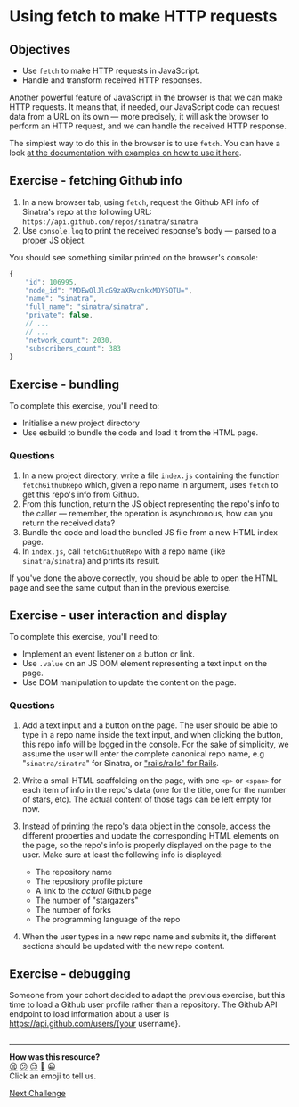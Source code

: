 # Using fetch to make HTTP requests

## Objectives

 * Use `fetch` to make HTTP requests in JavaScript.
 * Handle and transform received HTTP responses.

Another powerful feature of JavaScript in the browser is that we can make HTTP requests. It means that, if needed, our JavaScript code can request data from a URL on its own — more precisely, it will ask the browser to perform an HTTP request, and we can handle the received HTTP response.

The simplest way to do this in the browser is to use `fetch`. You can have a look [at the documentation with examples on how to use it here](https://developer.mozilla.org/en-US/docs/Web/API/Fetch_API/Using_Fetch).

## Exercise - fetching Github info

1. In a new browser tab, using `fetch`, request the Github API info of Sinatra's repo at the following URL: `https://api.github.com/repos/sinatra/sinatra`
2. Use `console.log` to print the received response's body — parsed to a proper JS object.

You should see something similar printed on the browser's console:

```js
{
    "id": 106995,
    "node_id": "MDEwOlJlcG9zaXRvcnkxMDY5OTU=",
    "name": "sinatra",
    "full_name": "sinatra/sinatra",
    "private": false,
    // ...
    // ...
    "network_count": 2030,
    "subscribers_count": 383
}
``` 

## Exercise - bundling

To complete this exercise, you'll need to:
 * Initialise a new project directory
 * Use esbuild to bundle the code and load it from the HTML page.

### Questions

1. In a new project directory, write a file `index.js` containing the function `fetchGithubRepo` which, given a repo name in argument, uses `fetch` to get this repo's info from Github.
2. From this function, return the JS object representing the repo's info to the caller — remember, the operation is asynchronous, how can you return the received data?
3. Bundle the code and load the bundled JS file from a new HTML index page.
4. In `index.js`, call `fetchGithubRepo` with a repo name (like `sinatra/sinatra`) and prints its result.

If you've done the above correctly, you should be able to open the HTML page and see the same output than in the previous exercise.

## Exercise - user interaction and display

To complete this exercise, you'll need to:
 * Implement an event listener on a button or link.
 * Use `.value` on an JS DOM element representing a text input on the page.
 * Use DOM manipulation to update the content on the page.

### Questions

1. Add a text input and a button on the page. The user should be able to type in a repo name inside the text input, and when clicking the button, this repo info will be logged in the console. For the sake of simplicity, we assume the user will enter the complete canonical repo name, e.g "`sinatra/sinatra`" for Sinatra, or ["rails/rails" for Rails](https://api.github.com/repos/rails/rails).

2. Write a small HTML scaffolding on the page, with one `<p>` or `<span>` for each item of info in the repo's data (one for the title, one for the number of stars, etc). The actual content of those tags can be left empty for now.
3. Instead of printing the repo's data object in the console, access the different properties and update the corresponding HTML elements on the page, so the repo's info is properly displayed on the page to the user. Make sure at least the following info is displayed:
    * The repository name
    * The repository profile picture
    * A link to the *actual* Github page
    * The number of "stargazers"
    * The number of forks
    * The programming language of the repo

4. When the user types in a new repo name and submits it, the different sections should be updated with the new repo content.

## Exercise - debugging

Someone from your cohort decided to adapt the previous exercise, but this time to load a Github user profile rather than a repository. The Github API endpoint to load information about a user is https://api.github.com/users/{your username}. 

```js

```



<!-- BEGIN GENERATED SECTION DO NOT EDIT -->

---

**How was this resource?**  
[😫](https://airtable.com/shrUJ3t7KLMqVRFKR?prefill_Repository=makersacademy/javascript-web-applications&prefill_File=contents/05_using_fetch.md&prefill_Sentiment=😫) [😕](https://airtable.com/shrUJ3t7KLMqVRFKR?prefill_Repository=makersacademy/javascript-web-applications&prefill_File=contents/05_using_fetch.md&prefill_Sentiment=😕) [😐](https://airtable.com/shrUJ3t7KLMqVRFKR?prefill_Repository=makersacademy/javascript-web-applications&prefill_File=contents/05_using_fetch.md&prefill_Sentiment=😐) [🙂](https://airtable.com/shrUJ3t7KLMqVRFKR?prefill_Repository=makersacademy/javascript-web-applications&prefill_File=contents/05_using_fetch.md&prefill_Sentiment=🙂) [😀](https://airtable.com/shrUJ3t7KLMqVRFKR?prefill_Repository=makersacademy/javascript-web-applications&prefill_File=contents/05_using_fetch.md&prefill_Sentiment=😀)  
Click an emoji to tell us.

<!-- END GENERATED SECTION DO NOT EDIT -->


[Next Challenge](06_single_page_apps.md)